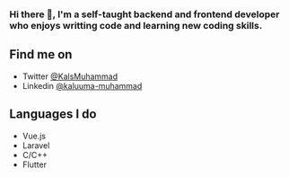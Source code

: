 ### Hi there 👋, I'm a self-taught backend and frontend developer who enjoys writting code and learning new coding skills.

## Find me on

- Twitter [@KalsMuhammad](https://twitter.com/KalsMuhammad)
- Linkedin [@kaluuma-muhammad](https://www.linkedin.com/in/kaluuma-muhammad/)

## Languages I do
- Vue.js
- Laravel
- C/C++
- Flutter

